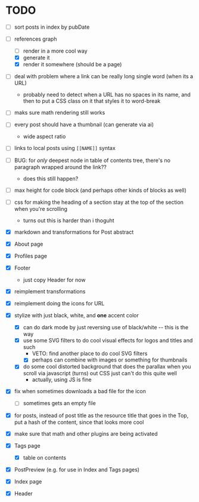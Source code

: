 # TODO

- [ ] sort posts in index by pubDate
- [ ] references graph
  - [ ] render in a more cool way
  - [x] generate it
  - [x] render it somewhere (should be a page)
- [ ] deal with problem where a link can be really long single word (when its a URL)
  - probably need to detect when a URL has no spaces in its name, and then to put a CSS class on it that styles it to word-break
- [ ] maks sure math rendering still works
- [ ] every post should have a thumbnail (can generate via ai)
  - wide aspect ratio
- [ ] links to local posts using `[[NAME]]` syntax
- [ ] BUG: for _only_ deepest node in table of contents tree, there's no paragraph wrapped around the link??
  - does this still happen?
- [ ] max height for code block (and perhaps other kinds of blocks as well)
- [ ] css for making the heading of a section stay at the top of the section when you're scrolling
  - turns out this is harder than i thoguht

- [x] markdown and transformations for Post abstract
- [x] About page
- [x] Profiles page
- [x] Footer
  - just copy Header for now
- [x] reimplement transformations
- [x] reimplement doing the icons for URL
- [x] stylize with just black, white, and **one** accent color
  - [x] can do dark mode by just reversing use of black/white -- this is the way
  - [x] use some SVG filters to do cool visual effects for logos and titles and such
    - VETO: find another place to do cool SVG filters
    - [x] perhaps can combine with images or something for thumbnails
  - [x] do some cool distorted background that does the parallax when you scroll via javascript (turns) out CSS just can't do this quite well
    - actually, using JS is fine
- [x] fix when sometimes downloads a bad file for the icon
  - [ ] sometimes gets an empty file
- [x] for posts, instead of post title as the resource title that goes in the Top, put a hash of the content, since that looks more cool
- [x] make sure that math and other plugins are being activated
- [x] Tags page
  - [x] table on contents
- [x] PostPreview (e.g. for use in Index and Tags pages)
- [x] Index page
- [x] Header
